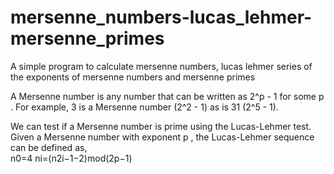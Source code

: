 # mersenne_numbers-lucas_lehmer-mersenne_primes
A simple program to calculate mersenne numbers, lucas lehmer series of the exponents of mersenne numbers and mersenne primes

A Mersenne number is any number that can be written as  2^p - 1  for some  p . For example, 3 is a Mersenne number (2^2 - 1) as is 31 (2^5 - 1).

We can test if a Mersenne number is prime using the Lucas-Lehmer test. Given a Mersenne number with exponent  p , the Lucas-Lehmer sequence can be defined as,  
n0=4
ni=(n2i−1−2)mod(2p−1) 

